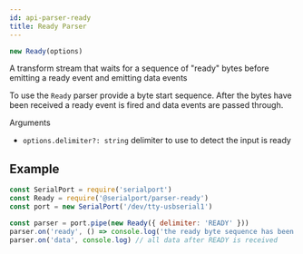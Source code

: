 ```yaml
---
id: api-parser-ready
title: Ready Parser
---
```

```typescript
new Ready(options)
```
A transform stream that waits for a sequence of "ready" bytes before emitting a ready event and emitting data events

To use the `Ready` parser provide a byte start sequence. After the bytes have been received a ready event is fired and data events are passed through.

Arguments
- `options.delimiter?: string` delimiter to use to detect the input is ready

## Example
```js
const SerialPort = require('serialport')
const Ready = require('@serialport/parser-ready')
const port = new SerialPort('/dev/tty-usbserial1')

const parser = port.pipe(new Ready({ delimiter: 'READY' }))
parser.on('ready', () => console.log('the ready byte sequence has been received'))
parser.on('data', console.log) // all data after READY is received
```
